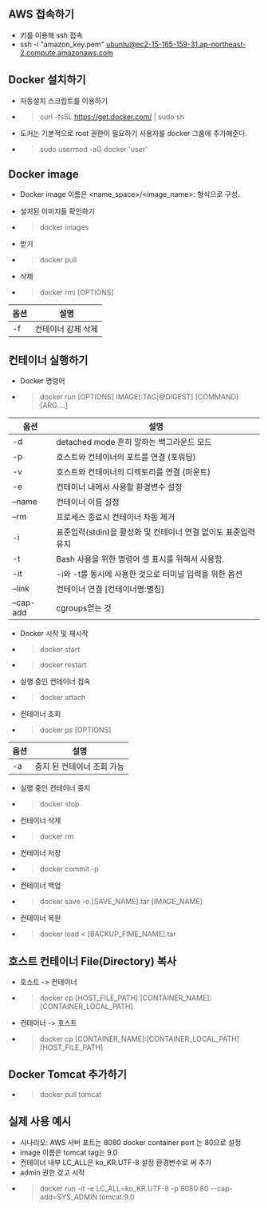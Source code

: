 ## AWS 접속하기  

- 키를 이용해  ssh 접속
- ssh -i "amazon_key.pem" ubuntu@ec2-15-165-159-31.ap-northeast-2.compute.amazonaws.com

## Docker 설치하기

- 자동설치 스크립트를 이용하기

- > curl -fsSL https://get.docker.com/ | sudo sh

-  도커는 기본적으로 root 권한이 필요하기 사용자를  docker 그룹에 추가해준다.

- > sudo usermod -aG docker 'user'

## Docker image
- Docker image 이름은 <name_space>/<image_name>:<tag> 형식으로 구성.

- 설치된 이미지들 확인하기

- > docker images

- 받기
- > docker pull <image name>

- 삭제
- > docker rmi [OPTIONS] <image id>

| 옵션  | 설명                                                    |
| ----- | ------------------------------------------------------ |
| -f    | 컨테이너 강제 삭제                                       |

## 컨테이너 실행하기

- Docker 명령어

- > docker run [OPTIONS] IMAGE[:TAG|@DIGEST] [COMMAND] [ARG....]

| 옵션  | 설명                                                        |
| ----- | ---------------------------------------------------------- |
| -d    | detached mode 흔히 말하는 백그라운드 모드                    |
| -p    | 호스트와 컨테이너의 포트를 연결 (포워딩)                      |
| -v    | 호스트와 컨테이너의 디렉토리를 연결 (마운트)                  |
| -e    | 컨테이너 내에서 사용할 환경변수 설정                         |
| –name | 컨테이너 이름 설정                                          |
| –rm   | 프로세스 종료시 컨테이너 자동 제거                           |
| -i   | 표준입력(stdin)을 활성화 및 컨테이너 연결 없이도 표준입력 유지  |
| -t   | Bash 사용을 위한 명령어 셀 표시를 위해서 사용함.               |
| -it   | -i와 -t를 동시에 사용한 것으로 터미널 입력을 위한 옵션        |
| –link | 컨테이너 연결 [컨테이너명:별칭]                              |
| –cap-add | cgroups얻는 것                                          |


- Docker 시작 및 재시작
- > docker start <container name or id>
- > docker restart <container name or id>

- 실행 중인 컨테이너 접속
- > docker attach <container name or id>

- 컨테이너 조회
- > docker ps [OPTIONS]

| 옵션  | 설명                                                    |
| ----- | ------------------------------------------------------ |
| -a    | 중지 된 컨테이너 조회 가능                               |

- 실행 중인 컨테이너 중지
- > docker stop <container name or id>

- 컨테이너 삭제
- > docker rm <container name or id>

- 컨테이너 저장
- > docker commit -p <container name or id> <names>

- 컨테이너 백업
- > docker save -o [SAVE_NAME].tar [IMAGE_NAME]

- 컨테이너 복원
- > docker load < [BACKUP_FIME_NAME].tar

## 호스트 컨테이너 File(Directory) 복사

- 호스트 -> 컨테이너
- > docker cp [HOST_FILE_PATH] [CONTAINER_NAME]:[CONTAINER_LOCAL_PATH]

- 컨테이너 -> 호스트
- > docker cp [CONTAINER_NAME]:[CONTAINER_LOCAL_PATH] [HOST_FILE_PATH]

## Docker Tomcat 추가하기

- > docker pull tomcat

## 실제 사용 예시
- 시나리오: AWS 서버 포트는 8080 docker container port 는 80으로 설정
- image 이름은 tomcat  tag는 9.0
- 컨테이너 내부 LC_ALL은 ko_KR.UTF-8 설정 환경변수로 써 추가
- admin 권한 갖고 시작
- > docker run -it -e LC_ALL=ko_KR.UTF-8 -p 8080:80 --cap-add=SYS_ADMIN tomcat:9.0